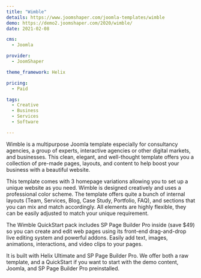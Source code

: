 ```yaml
---
title: "Wimble"
details: https://www.joomshaper.com/joomla-templates/wimble
demo: https://demo2.joomshaper.com/2020/wimble/
date: 2021-02-08

cms: 
  - Joomla

provider:
  - JoomShaper

theme_framework: Helix

pricing:
  - Paid

tags:
  - Creative
  - Business
  - Services
  - Software

---
```


Wimble is a multipurpose Joomla template especially for consultancy agencies, a group of experts, interactive agencies or other digital markets, and businesses. This clean, elegant, and well-thought template offers you a collection of pre-made pages, layouts, and content to help boost your business with a beautiful website.

This template comes with 3 homepage variations allowing you to set up a unique website as you need. Wimble is designed creatively and uses a professional color scheme. The template offers quite a bunch of internal layouts (Team, Services, Blog, Case Study, Portfolio, FAQ), and sections that you can mix and match accordingly. All elements are highly flexible, they can be easily adjusted to match your unique requirement.

The Wimble QuickStart pack includes SP Page Builder Pro inside (save $49) so you can create and edit web pages using its front-end drag-and-drop live editing system and powerful addons. Easily add text, images, animations, interactions, and video clips to your pages.

It is built with Helix Ultimate and SP Page Builder Pro. We offer both a raw template, and a QuickStart if you want to start with the demo content, Joomla, and SP Page Builder Pro preinstalled.
